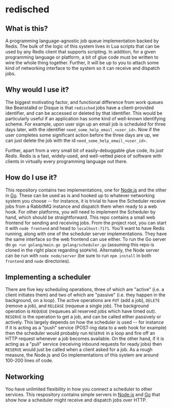# redisched

## What is this?
A programming language-agnostic job queue implementation backed by Redis. The bulk of the logic of this system lives in Lua scripts that can be used by any Redis client that supports scripting. In addition, for a given programming language or platform, a bit of glue code must be written to wire the whole thing together. Further, it will be up to you to attach some kind of networking interface to the system so it can receive and dispatch jobs.

## Why would I use it?
The biggest motivating factor, and functional difference from work queues like Beanstalkd or Disque is that `redisched` jobs have a client-provided identifier, and can be accessed or deleted by that identifier. This would be particularly useful if an application has some kind of well-known identifying scheme. For example, upon user sign up an email job is scheduled for three days later, with the identifier `need_some_help_email_<user_id>`. Now if the user completes some significant action before the three days are up, we can just delete the job with the id `need_some_help_email_<user_id>`.

Further, apart from a very small bit of easily-debuggable glue code, its *just Redis*. Redis is a fast, widely-used, and well-vetted piece of software with clients in virtually every programming language out there.

## How do I use it?
This repository contains two implementations, one for [Node.js](https://github.com/nickb1080/redisched/blob/master/node/scheduler.js) and the other in [Go](https://github.com/nickb1080/redisched/blob/master/golang/scheduler.go). These can be used as is and hooked up to whatever networking system you choose -- for instance, it is trivial to have the Scheduler receive jobs from a RabbitMQ instance and dispatch them when ready to a web hook. For other platforms, you will need to implement the Scheduler by hand, which should be straightforward. This repo contains a small web frontend for sending and receiving jobs. From the project root, you can start it with `node frontend` and head to `localhost:7171`. You'll want to have Redis running, along with one of the scheduler server implementations. They have the same interface so the web frontend can use either. To run the Go server do `go run golang/main.go golang/scheduler.go` (assuming this repo is cloned in the right place regarding `$GOPATH`). Alternately, the Node server can be run with `node node/server` (be sure to run `npm install` in both `frontend` and `node` directories).

## Implementing a scheduler
There are five key scheduling operations, three of which are "active" (i.e. a client initiates them) and two of which are "passive" (i.e. they happen in the background, on a loop). The active operations are `PUT` (add a job), `DELETE` (remove a job), and `RELEASE` (requeue a single job). The background operation is `REQUEUE` (requeues all reserved jobs which have timed out). `RESERVE` is the operation to get a job, and can be called either passively or actively. This largely depends on how the scheduler is used -- for instance if it is acting as a "push" service (POST-ing data to a web hook for example) then the scheduler would probably run `RESERVE` in a loop and fire off an HTTP request whenever a job becomes available. On the other hand, if it is acting as a "pull" service (receiving inbound requests for ready jobs) then `RESERVE` would just be called when a client asked for a job. As a rough measure, the Node.js and Go implementations of this system are around 100-200 lines of code.

## Networking
You have unlimited flexibility in how you connect a scheduler to other services. This respository contains simple  servers in [Node.js](https://github.com/nickb1080/redisched/blob/master/node/server/index.js) and [Go](https://github.com/nickb1080/redisched/blob/master/golang/main.go) that show how a scheduler might receive and dispatch jobs over HTTP.
